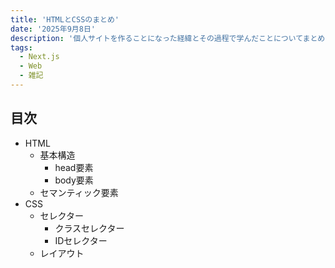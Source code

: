 ```yaml
---
title: 'HTMLとCSSのまとめ'
date: '2025年9月8日'
description: '個人サイトを作ることになった経緯とその過程で学んだことについてまとめました。'
tags: 
  - Next.js
  - Web
  - 雑記
---
```


## 目次

- HTML
  - 基本構造
    - head要素
    - body要素
  - セマンティック要素
- CSS
  - セレクター
    - クラスセレクター
    - IDセレクター
  - レイアウト